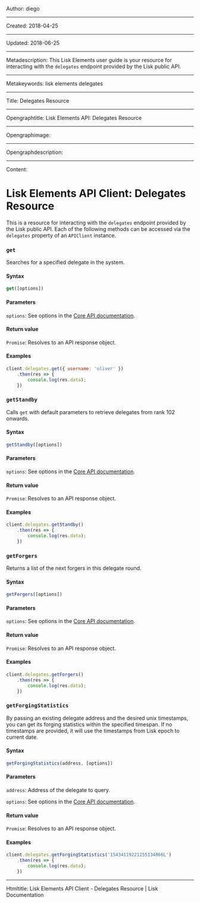 Author: diego

----

Created: 2018-04-25

----

Updated: 2018-06-25

----

Metadescription: This Lisk Elements user guide is your resource for interacting with the `delegates` endpoint provided by the Lisk public API.

----

Metakeywords: lisk elements delegates

----

Title: Delegates Resource

----

Opengraphtitle: Lisk Elements API: Delegates Resource

----

Opengraphimage: 

----

Opengraphdescription: 

----

Content: 

# Lisk Elements API Client: Delegates Resource

This is a resource for interacting with the `delegates` endpoint provided by the Lisk public API. Each of the following methods can be accessed via the `delegates` property of an `APIClient` instance.

### `get`

Searches for a specified delegate in the system.

#### Syntax

```js
get([options])
```

#### Parameters

`options`: See options in the [Core API documentation](/lisk-core/user-guide/api/1-0/1-0.json).

#### Return value

`Promise`: Resolves to an API response object.

#### Examples

```js
client.delegates.get({ username: 'oliver' })
    .then(res => {
        console.log(res.data);
    })
```

### `getStandby`

Calls `get` with default parameters to retrieve delegates from rank 102 onwards.

#### Syntax

```js
getStandby([options])
```

#### Parameters

`options`: See options in the [Core API documentation](/lisk-core/user-guide/api/1-0/1-0.json).

#### Return value

`Promise`: Resolves to an API response object.

#### Examples

```js
client.delegates.getStandby()
    .then(res => {
        console.log(res.data);
    })
```

### `getForgers`

Returns a list of the next forgers in this delegate round.

#### Syntax

```js
getForgers([options])
```

#### Parameters

`options`: See options in the [Core API documentation](/lisk-core/user-guide/api/1-0/1-0.json).

#### Return value

`Promise`: Resolves to an API response object.

#### Examples

```js
client.delegates.getForgers()
    .then(res => {
        console.log(res.data);
    })
```

### `getForgingStatistics`

By passing an existing delegate address and the desired unix timestamps, you can get its forging statistics within the specified timespan. If no timestamps are provided, it will use the timestamps from Lisk epoch to current date.

#### Syntax

```js
getForgingStatistics(address, [options])
```

#### Parameters

`address`: Address of the delegate to query.

`options`: See options in the [Core API documentation](/lisk-core/user-guide/api/1-0/1-0.json).

#### Return value

`Promise`: Resolves to an API response object.

#### Examples

```js
client.delegates.getForgingStatistics('15434119221255134066L')
    .then(res => {
        console.log(res.data);
    })
```

----

Htmltitle: Lisk Elements API Client - Delegates Resource | Lisk Documentation
